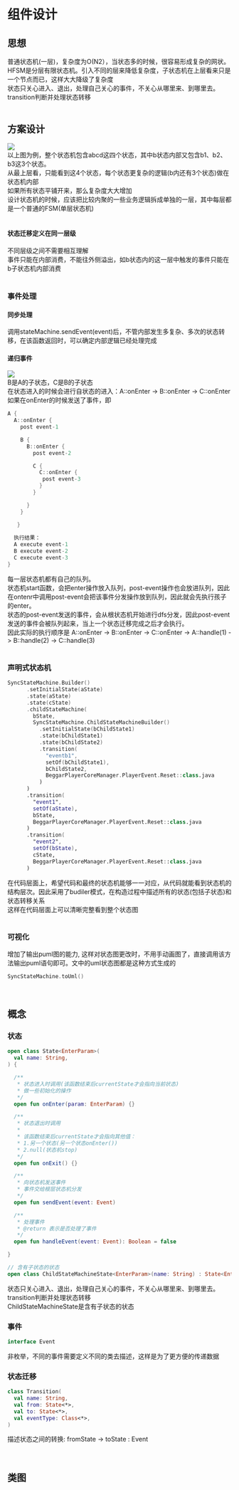# 组件设计

## 思想
普通状态机(一层)，复杂度为O(N2），当状态多的时候，很容易形成复杂的网状。</br>
HFSM是分层有限状态机。引入不同的层来降低复杂度，子状态机在上层看来只是一个节点而已，这样大大降级了复杂度</br>
状态只关心进入、退出，处理自己关心的事件，不关心从哪里来、到哪里去。transition判断并处理状态转移</br></br>


## 方案设计
![](https://github.com/BeggarLan/PicDb/blob/main/beggarStateMachine/StateMachineTest.png)</br>
以上图为例，整个状态机包含abcd这四个状态，其中b状态内部又包含b1、b2、b3这3个状态。</br>
从最上层看，只能看到这4个状态，每个状态更复杂的逻辑(b内还有3个状态)做在状态机内部</br>
如果所有状态平铺开来，那么复杂度大大增加</br>
设计状态机的时候，应该把比较内聚的一些业务逻辑拆成单独的一层，其中每层都是一个普通的FSM(单层状态机)</br>
</br>

#### 状态迁移定义在同一层级
不同层级之间不需要相互理解</br>
事件只能在内部消费，不能往外侧溢出，如b状态内的这一层中触发的事件只能在b子状态机内部消费</br></br>


### 事件处理
#### 同步处理
调用stateMachine.sendEvent(event)后，不管内部发生多复杂、多次的状态转移，在该函数返回时，可以确定内部逻辑已经处理完成
#### 递归事件
![](https://github.com/BeggarLan/PicDb/blob/main/beggarStateMachine/3level.png)</br>
B是A的子状态，C是B的子状态</br>
在状态进入的时候会进行自状态的进入：A::onEnter -> B::onEnter -> C::onEnter</br>
如果在onEnter的时候发送了事件，即
```kotlin
A {
  A::onEnter {
    post event-1

    B {
      B::onEnter {
        post event-2

        C {
          C::onEnter {
           post event-3
          }
        }

      }
    }

   }
   
  执行结果：
  A execute event-1
  B execute event-2
  C execute event-3
}
```
每一层状态机都有自己的队列。</br>
状态机start函数，会把enter操作放入队列，post-event操作也会放进队列，因此在ontenr中调用post-event会把该事件分发操作放到队列，因此就会先执行孩子的enter。</br>
状态的post-event发送的事件，会从根状态机开始进行dfs分发，因此post-event发送的事件会被队列起来，当上一个状态迁移完成之后才会执行。</br>
因此实际的执行顺序是 A::onEnter -> B::onEnter ->  C::onEnter ->  A::handle(1)  -> B::handle(2) -> C::handle(3) </br></br>


### 声明式状态机
```kotlin
SyncStateMachine.Builder()
      .setInitialState(aState)
      .state(aState)
      .state(cState)
      .childStateMachine(
        bState,
        SyncStateMachine.ChildStateMachineBuilder()
          .setInitialState(bChildState1)
          .state(bChildState1)
          .state(bChildState2)
          .transition(
            "eventb1",
            setOf(bChildState1),
            bChildState2,
            BeggarPlayerCoreManager.PlayerEvent.Reset::class.java
          )
      )
      .transition(
        "event1",
        setOf(aState),
        bState,
        BeggarPlayerCoreManager.PlayerEvent.Reset::class.java
      )
      .transition(
        "event2",
        setOf(bState),
        cState,
        BeggarPlayerCoreManager.PlayerEvent.Reset::class.java
      )
```
在代码层面上，希望代码和最终的状态机能够一一对应，从代码就能看到状态机的结构层次。因此采用了budiler模式，在构造过程中描述所有的状态(包括子状态)和状态转移关系</br>
这样在代码层面上可以清晰完整看到整个状态图</br></br>




### 可视化
增加了输出puml图的能力, 这样对状态图更改时，不用手动画图了，直接调用该方法输出puml语句即可。文中的uml状态图都是这种方式生成的
```kotlin
SyncStateMachine.toUml()
```
</br>

## 概念
### 状态
```kotlin
open class State<EnterParam>(
  val name: String,
) {

  /**
   * 状态进入时调用(该函数结束后currentState才会指向当前状态)
   * 做一些初始化的操作
   */
  open fun onEnter(param: EnterParam) {}

  /**
   * 状态退出时调用
   *
   * 该函数结束后currentState才会指向其他值：
   * 1.另一个状态(另一个状态onEnter())
   * 2.null(状态机stop)
   */
  open fun onExit() {}

  /**
   * 向状态机发送事件
   * 事件交给根层状态机分发
   */
  open fun sendEvent(event: Event) 

  /**
   * 处理事件
   * @return 表示是否处理了事件
   */
  open fun handleEvent(event: Event): Boolean = false

}

// 含有子状态的状态
open class ChildStateMachineState<EnterParam>(name: String) : State<EnterParam>(name) { }
```
状态只关心进入、退出，处理自己关心的事件，不关心从哪里来、到哪里去。transition判断并处理状态转移</br>
ChildStateMachineState是含有子状态的状态</br>

### 事件
```kotlin
interface Event
```
非枚举，不同的事件需要定义不同的类去描述，这样是为了更方便的传递数据</br>

### 状态迁移
```kotlin
class Transition(
  val name: String,
  val from: State<*>,
  val to: State<*>,
  val eventType: Class<*>,
) 
```
描述状态之间的转换: fromState -> toState : Event </br>

</br>

## 类图


